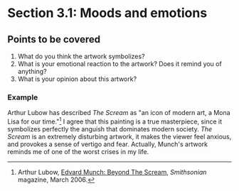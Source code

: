 # Section 3.1: Moods and emotions

## Points to be covered

1. What do you think the artwork symbolizes?
2. What is your emotional reaction to the artwork? Does it remind you of anything?
3. What is your opinion about this artwork? 

### Example
Arthur Lubow has described _The Scream_ as "an icon of modern art, a Mona Lisa for our time."[^1] I agree that this painting is a true masterpiece, since it symbolizes perfectly the anguish that dominates modern society. _The Scream_ is an extremely disturbing artwork, it makes the viewer feel anxious, and provokes a sense of vertigo and fear. Actually, Munch's artwork reminds me of one of the worst crises in my life.

[^1]: Arthur Lubow, [Edvard Munch: Beyond The Scream](http://www.smithsonianmag.com/arts-culture/edvard-munch-beyond-the-scream-111810150/), _Smithsonian_ magazine, March 2006.

